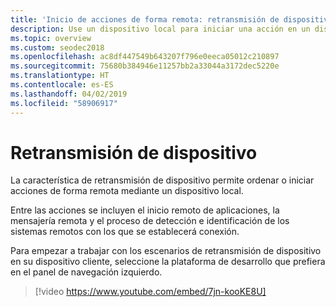```yaml
---
title: 'Inicio de acciones de forma remota: retransmisión de dispositivo'
description: Use un dispositivo local para iniciar una acción en un dispositivo remoto.
ms.topic: overview
ms.custom: seodec2018
ms.openlocfilehash: ac8df447549b643207f796e0eeca05012c210897
ms.sourcegitcommit: 75680b384946e11257bb2a33044a3172dec5220e
ms.translationtype: HT
ms.contentlocale: es-ES
ms.lasthandoff: 04/02/2019
ms.locfileid: "58906917"
---
```

# <a name="device-relay"></a>Retransmisión de dispositivo

La característica de retransmisión de dispositivo permite ordenar o iniciar acciones de forma remota mediante un dispositivo local.

Entre las acciones se incluyen el inicio remoto de aplicaciones, la mensajería remota y el proceso de detección e identificación de los sistemas remotos con los que se establecerá conexión.

Para empezar a trabajar con los escenarios de retransmisión de dispositivo en su dispositivo cliente, seleccione la plataforma de desarrollo que prefiera en el panel de navegación izquierdo.

> [!video https://www.youtube.com/embed/7jn-kooKE8U]